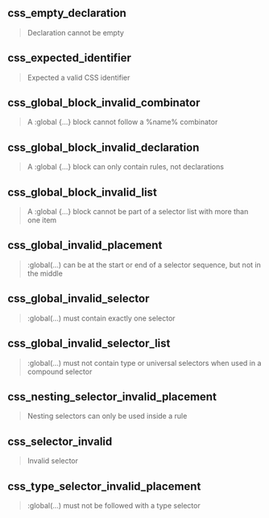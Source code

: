 ## css_empty_declaration

> Declaration cannot be empty

## css_expected_identifier

> Expected a valid CSS identifier

## css_global_block_invalid_combinator

> A :global {...} block cannot follow a %name% combinator

## css_global_block_invalid_declaration

> A :global {...} block can only contain rules, not declarations

## css_global_block_invalid_list

> A :global {...} block cannot be part of a selector list with more than one item

## css_global_invalid_placement

> :global(...) can be at the start or end of a selector sequence, but not in the middle

## css_global_invalid_selector

> :global(...) must contain exactly one selector

## css_global_invalid_selector_list

> :global(...) must not contain type or universal selectors when used in a compound selector

## css_nesting_selector_invalid_placement

> Nesting selectors can only be used inside a rule

## css_selector_invalid

> Invalid selector

## css_type_selector_invalid_placement

> :global(...) must not be followed with a type selector
